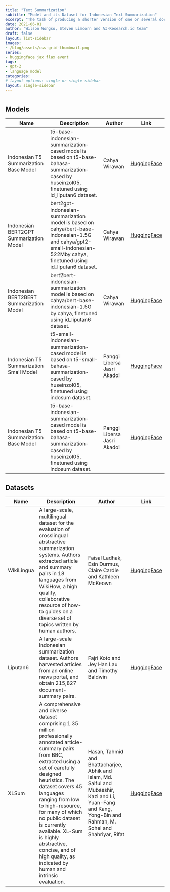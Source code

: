 ```yaml
---
title: "Text Summarization"
subtitle: "Model and its Dataset for Indonesian Text Summarization"
excerpt: "The task of producing a shorter version of one or several documents that preserves most of the input's meaning"
date: 2021-06-01
author: "Wilson Wongso, Steven Limcorn and AI-Research.id team"
draft: false
layout: list-sidebar
images:
- /blog/assets/css-grid-thumbnail.png
series:
- huggingface jax flax event
tags:
- gpt-2
- language model
categories:
# layout options: single or single-sidebar
layout: single-sidebar
---
```


# 

## Models
| Name                                     | Description                                                                                                                                                            | Author                      | Link                                                                                 |
|------------------------------------------|------------------------------------------------------------------------------------------------------------------------------------------------------------------------|-----------------------------|--------------------------------------------------------------------------------------|
| Indonesian T5 Summarization Base Model   | t5-base-indonesian-summarization-cased model is based on t5-base-bahasa-summarization-cased by huseinzol05, finetuned using id_liputan6 dataset.                       | Cahya Wirawan               | [HuggingFace](https://huggingface.co/cahya/t5-base-indonesian-summarization-cased)   |
| Indonesian BERT2GPT Summarization Model  | bert2gpt-indonesian-summarization model is based on cahya/bert-base-indonesian-1.5G and cahya/gpt2-small-indonesian-522Mby cahya, finetuned using id_liputan6 dataset. | Cahya Wirawan               | [HuggingFace](https://huggingface.co/cahya/bert2gpt-indonesian-summarization)        |
| Indonesian BERT2BERT Summarization Model | bert2bert-indonesian-summarization model is based on cahya/bert-base-indonesian-1.5G by cahya, finetuned using id_liputan6 dataset.                                    | Cahya Wirawan               | [HuggingFace](https://huggingface.co/cahya/bert2bert-indonesian-summarization)       |
| Indonesian T5 Summarization Small Model  | t5-small-indonesian-summarization-cased model is based on t5-small-bahasa-summarization-cased by huseinzol05, finetuned using indosum dataset.                         | Panggi Libersa Jasri Akadol | [HuggingFace](https://huggingface.co/panggi/t5-small-indonesian-summarization-cased) |
| Indonesian T5 Summarization Base Model   | t5-base-indonesian-summarization-cased model is based on t5-base-bahasa-summarization-cased by huseinzol05, finetuned using indosum dataset.                           | Panggi Libersa Jasri Akadol | [HuggingFace](https://huggingface.co/panggi/t5-base-indonesian-summarization-cased)  |

## Datasets
| Name       | Description                                                                                                                                                                                                                                                                                                                                                                                                             | Author                                                                                                                                                          | Link                                                            |
|------------|-------------------------------------------------------------------------------------------------------------------------------------------------------------------------------------------------------------------------------------------------------------------------------------------------------------------------------------------------------------------------------------------------------------------------|-----------------------------------------------------------------------------------------------------------------------------------------------------------------|-----------------------------------------------------------------|
| WikiLingua | A large-scale, multilingual dataset for the evaluation of crosslingual abstractive summarization systems. Authors extracted article and summary pairs in 18 languages from WikiHow, a high quality, collaborative resource of how-to guides on a diverse set of topics written by human authors.                                                                                                                        | Faisal Ladhak, Esin Durmus, Claire Cardie and Kathleen McKeown                                                                                                  | [HuggingFace](https://huggingface.co/datasets/wiki_lingua)      |
| Liputan6   | A large-scale Indonesian summarization dataset. Authors harvested articles from an online news portal, and obtain 215,827 document-summary pairs.                                                                                                                                                                                                                                                                       | Fajri Koto and Jey Han Lau and Timothy Baldwin                                                                                                                  | [HuggingFace](https://huggingface.co/datasets/id_liputan6)      |
| XLSum      | A comprehensive and diverse dataset comprising 1.35 million professionally annotated article-summary pairs from BBC, extracted using a set of carefully designed heuristics. The dataset covers 45 languages ranging from low to high-resource, for many of which no public dataset is currently available. XL-Sum is highly abstractive, concise, and of high quality, as indicated by human and intrinsic evaluation. | Hasan, Tahmid and Bhattacharjee, Abhik and Islam, Md. Saiful and Mubasshir, Kazi and Li, Yuan-Fang and Kang, Yong-Bin and Rahman, M. Sohel and Shahriyar, Rifat | [HuggingFace](https://huggingface.co/datasets/csebuetnlp/xlsum) |
